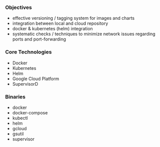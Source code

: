 ### Objectives

- effective versioning / tagging system for images and charts
- integration between local and cloud repository
- docker & kubernetes (helm) integration
- systematic checks / techniques to minimize network issues regarding ports and port-forwarding 

### Core Technologies

- Docker
- Kubernetes
- Helm
- Google Cloud Platform
- SupervisorD

### Binaries

- docker
- docker-compose
- kubectl
- helm
- gcloud 
- gsutil
- supervisor
